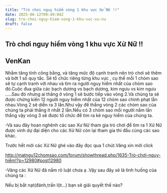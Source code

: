 ```yaml
---
title: "Trò chơi nguy hiểm vòng 1 khu vực Xử Nữ !!"
date: 2025-06-12T09:49:04Z
slug: tro-choi-nguy-hiem-vong-1-khu-vuc-xu-nu
draft: false
---
```


## Trò chơi nguy hiểm vòng 1 khu vực Xử Nữ !!

## VenKan

Nhằm tăng tính công bằng, và tăng mức độ cạnh tranh nên trò chơi sẽ thêm và bớt 1 số quy tắc.
Sẽ  tổ chức riêng từng khu vực , cụ thể mỗi 1 chòm sao sẽ tự cạnh tranh với  nhau và tìm ra người nguy hiểm nhất của chòm sao đó.Cuộc đua giữa các  bạch dương vs bạch dương, kim ngưu vs kim ngưu .....Sau đó nhưng ai  thắng ở vòng 1 sẽ bước tiếp vào vòng 2.Và chúng ta sẽ được chứng kiến 12  người nguy hiểm nhất của 12 chòm sao chinh phạt lẫn nhau.Vòng 2 sẽ diễn  ra 3 lần.Như vậy để thắng vòng 2 các chòm sao của chúng ta phải thắng  ít nhất 2 lần.Nếu có 3 chòm sao mỗi người nắm lần thắng vậy vòng 3 sẽ  được tổ chức để tìm ra kẻ nguy hiểm của chúng ta.

-Và sau đây hoan  nghênh các sao Xư Nữ tham gia trò chơi để tìm ra 1 Xử Nữ được  vinh dự đại diện cho các Xử Nữ còn lại tham gia thi đấu cùng các  sao khác.

Trước hết mời các Xử Nữ ghé vào đây đọc qua 1 chút.Vâng xin mời click 

http://matngu12chomsao.com/forum/showthread.php/1635-Trò-chơi-nguy-hiểm!?p=12980#post12980

-Vâng các Xử Nữ đã nắm rõ luật chưa ạ .Vậy sau đây sẽ là tình huống của chúng ta :

Nếu bị bắt nạt(đánh,trấn lột...) bạn sẽ giải quyết thế nào?